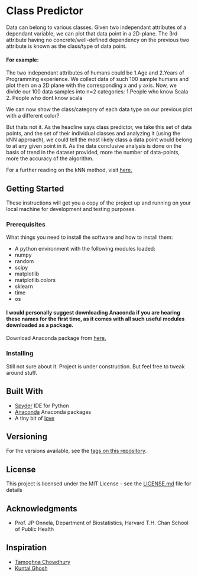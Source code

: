 # Class Predictor

Data can belong to various classes. Given two independant attributes of a dependant variable, we can plot that data point in a 2D-plane. The 3rd attribute having no concrete/well-defined dependency on the previous two attribute is known as the class/type of data point.
#### For example:
The two independant attributes of humans could be 1.Age and 2.Years of Programming experience.
We collect data of such 100 sample humans and plot them on a 2D plane with the corresponding x and y axis.
Now, we divide our 100 data samples into n=2 categories: 1.People who know Scala  2. People who dont know scala

We can now show the class/category of each data type on our previous plot with a different color?

But thats not it. As the headline says class predictor, we take this set of data points, and the set of their individual classes and analyzing it (using the kNN approach), we could tell the most likely class a data point would belong to at any given point in it.
As the data conclusive analysis is done on the basis of trend in the dataset provided, more the number of data-points, more the accuracy of the algorithm.

For a further reading on the kNN method, visit [here.](https://en.wikipedia.org/wiki/K-nearest_neighbors_algorithm)

## Getting Started

These instructions will get you a copy of the project up and running on your local machine for development and testing purposes. 

### Prerequisites

What things you need to install the software and how to install them:

* A python environment with the following modules loaded:
* numpy
* random
* scipy
* matplotlib
* matplotlib.colors
* sklearn
* time
* os

#### I would personally suggest downloading Anaconda if you are hearing these names for the first time, as it comes with all such useful modules downloaded as a package.
Download Anaconda package from [here.](https://www.continuum.io/downloads)

### Installing

Still not sure about it. Project is under construction.
But feel free to tweak around stuff.

## Built With

* [Spyder](https://github.com/spyder-ide) IDE for Python
* [Anaconda](https://docs.continuum.io/anaconda/) Anaconda packages
* A tiny bit of [love](https://www.google.co.in/search?q=love&oq=love&aqs=chrome..69i57j0l5.1607j0j4&sourceid=chrome&ie=UTF-8#q=what+is+love?) 

## Versioning

For the versions available, see the [tags on this repository](https://github.com/sayan2207/Class-Predictor/tags). 

## License

This project is licensed under the MIT License - see the [LICENSE.md](LICENSE.md) file for details

## Acknowledgments

* Prof. JP Onnela, Department of Biostatistics, Harvard T.H. Chan School of Public Health

## Inspiration

* [Tamoghna Chowdhury](https://github.com/tamchow)
* [Kuntal Ghosh](https://github.com/kuntaltattu)
